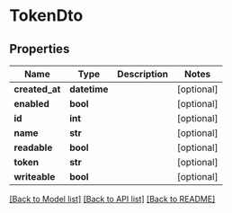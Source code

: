 # TokenDto

## Properties
| Name           | Type         | Description | Notes      |
| -------------- | ------------ | ----------- | ---------- |
| **created_at** | **datetime** |             | [optional] |
| **enabled**    | **bool**     |             | [optional] |
| **id**         | **int**      |             | [optional] |
| **name**       | **str**      |             | [optional] |
| **readable**   | **bool**     |             | [optional] |
| **token**      | **str**      |             | [optional] |
| **writeable**  | **bool**     |             | [optional] |

[[Back to Model list]](../README.md#documentation-for-models) [[Back to API list]](../README.md#documentation-for-api-endpoints) [[Back to README]](../README.md)
